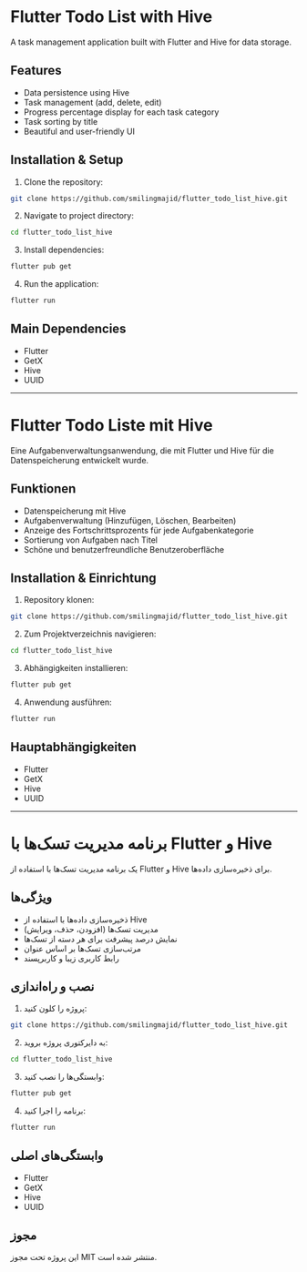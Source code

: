 # Flutter Todo List with Hive

A task management application built with Flutter and Hive for data storage.

## Features

- Data persistence using Hive
- Task management (add, delete, edit)
- Progress percentage display for each task category
- Task sorting by title
- Beautiful and user-friendly UI

## Installation & Setup

1. Clone the repository:
```bash
git clone https://github.com/smilingmajid/flutter_todo_list_hive.git
```

2. Navigate to project directory:
```bash
cd flutter_todo_list_hive
```

3. Install dependencies:
```bash
flutter pub get
```

4. Run the application:
```bash
flutter run
```

## Main Dependencies

- Flutter
- GetX
- Hive
- UUID

---

# Flutter Todo Liste mit Hive

Eine Aufgabenverwaltungsanwendung, die mit Flutter und Hive für die Datenspeicherung entwickelt wurde.

## Funktionen

- Datenspeicherung mit Hive
- Aufgabenverwaltung (Hinzufügen, Löschen, Bearbeiten)
- Anzeige des Fortschrittsprozents für jede Aufgabenkategorie
- Sortierung von Aufgaben nach Titel
- Schöne und benutzerfreundliche Benutzeroberfläche

## Installation & Einrichtung

1. Repository klonen:
```bash
git clone https://github.com/smilingmajid/flutter_todo_list_hive.git
```

2. Zum Projektverzeichnis navigieren:
```bash
cd flutter_todo_list_hive
```

3. Abhängigkeiten installieren:
```bash
flutter pub get
```

4. Anwendung ausführen:
```bash
flutter run
```

## Hauptabhängigkeiten

- Flutter
- GetX
- Hive
- UUID

---

# برنامه مدیریت تسک‌ها با Flutter و Hive

یک برنامه مدیریت تسک‌ها با استفاده از Flutter و Hive برای ذخیره‌سازی داده‌ها.

## ویژگی‌ها

- ذخیره‌سازی داده‌ها با استفاده از Hive
- مدیریت تسک‌ها (افزودن، حذف، ویرایش)
- نمایش درصد پیشرفت برای هر دسته از تسک‌ها
- مرتب‌سازی تسک‌ها بر اساس عنوان
- رابط کاربری زیبا و کاربرپسند

## نصب و راه‌اندازی

1. پروژه را کلون کنید:
```bash
git clone https://github.com/smilingmajid/flutter_todo_list_hive.git
```

2. به دایرکتوری پروژه بروید:
```bash
cd flutter_todo_list_hive
```

3. وابستگی‌ها را نصب کنید:
```bash
flutter pub get
```

4. برنامه را اجرا کنید:
```bash
flutter run
```

## وابستگی‌های اصلی

- Flutter
- GetX
- Hive
- UUID

## مجوز

این پروژه تحت مجوز MIT منتشر شده است.
